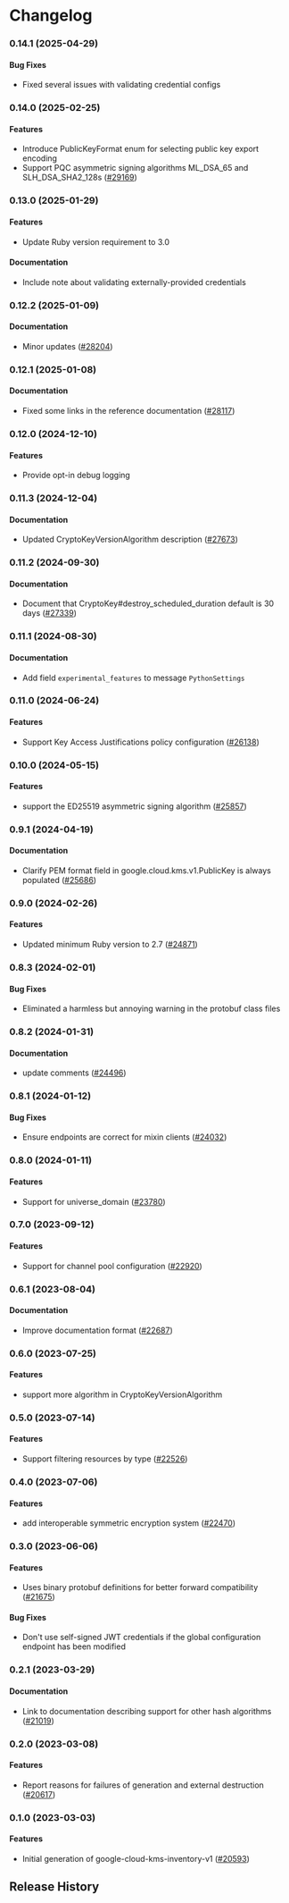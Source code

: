 # Changelog

### 0.14.1 (2025-04-29)

#### Bug Fixes

* Fixed several issues with validating credential configs 

### 0.14.0 (2025-02-25)

#### Features

* Introduce PublicKeyFormat enum for selecting public key export encoding 
* Support PQC asymmetric signing algorithms ML_DSA_65 and SLH_DSA_SHA2_128s ([#29169](https://github.com/googleapis/google-cloud-ruby/issues/29169)) 

### 0.13.0 (2025-01-29)

#### Features

* Update Ruby version requirement to 3.0 
#### Documentation

* Include note about validating externally-provided credentials 

### 0.12.2 (2025-01-09)

#### Documentation

* Minor updates ([#28204](https://github.com/googleapis/google-cloud-ruby/issues/28204)) 

### 0.12.1 (2025-01-08)

#### Documentation

* Fixed some links in the reference documentation ([#28117](https://github.com/googleapis/google-cloud-ruby/issues/28117)) 

### 0.12.0 (2024-12-10)

#### Features

* Provide opt-in debug logging 

### 0.11.3 (2024-12-04)

#### Documentation

* Updated CryptoKeyVersionAlgorithm description ([#27673](https://github.com/googleapis/google-cloud-ruby/issues/27673)) 

### 0.11.2 (2024-09-30)

#### Documentation

* Document that CryptoKey#destroy_scheduled_duration default is 30 days ([#27339](https://github.com/googleapis/google-cloud-ruby/issues/27339)) 

### 0.11.1 (2024-08-30)

#### Documentation

* Add field `experimental_features` to message `PythonSettings` 

### 0.11.0 (2024-06-24)

#### Features

* Support Key Access Justifications policy configuration ([#26138](https://github.com/googleapis/google-cloud-ruby/issues/26138)) 

### 0.10.0 (2024-05-15)

#### Features

* support the ED25519 asymmetric signing algorithm ([#25857](https://github.com/googleapis/google-cloud-ruby/issues/25857)) 

### 0.9.1 (2024-04-19)

#### Documentation

* Clarify PEM format field in google.cloud.kms.v1.PublicKey is always populated ([#25686](https://github.com/googleapis/google-cloud-ruby/issues/25686)) 

### 0.9.0 (2024-02-26)

#### Features

* Updated minimum Ruby version to 2.7 ([#24871](https://github.com/googleapis/google-cloud-ruby/issues/24871)) 

### 0.8.3 (2024-02-01)

#### Bug Fixes

* Eliminated a harmless but annoying warning in the protobuf class files 

### 0.8.2 (2024-01-31)

#### Documentation

* update comments ([#24496](https://github.com/googleapis/google-cloud-ruby/issues/24496)) 

### 0.8.1 (2024-01-12)

#### Bug Fixes

* Ensure endpoints are correct for mixin clients ([#24032](https://github.com/googleapis/google-cloud-ruby/issues/24032)) 

### 0.8.0 (2024-01-11)

#### Features

* Support for universe_domain ([#23780](https://github.com/googleapis/google-cloud-ruby/issues/23780)) 

### 0.7.0 (2023-09-12)

#### Features

* Support for channel pool configuration ([#22920](https://github.com/googleapis/google-cloud-ruby/issues/22920)) 

### 0.6.1 (2023-08-04)

#### Documentation

* Improve documentation format ([#22687](https://github.com/googleapis/google-cloud-ruby/issues/22687)) 

### 0.6.0 (2023-07-25)

#### Features

* support more algorithm in CryptoKeyVersionAlgorithm 

### 0.5.0 (2023-07-14)

#### Features

* Support filtering resources by type ([#22526](https://github.com/googleapis/google-cloud-ruby/issues/22526)) 

### 0.4.0 (2023-07-06)

#### Features

* add interoperable symmetric encryption system ([#22470](https://github.com/googleapis/google-cloud-ruby/issues/22470)) 

### 0.3.0 (2023-06-06)

#### Features

* Uses binary protobuf definitions for better forward compatibility ([#21675](https://github.com/googleapis/google-cloud-ruby/issues/21675)) 
#### Bug Fixes

* Don't use self-signed JWT credentials if the global configuration endpoint has been modified 

### 0.2.1 (2023-03-29)

#### Documentation

* Link to documentation describing support for other hash algorithms ([#21019](https://github.com/googleapis/google-cloud-ruby/issues/21019)) 

### 0.2.0 (2023-03-08)

#### Features

* Report reasons for failures of generation and external destruction ([#20617](https://github.com/googleapis/google-cloud-ruby/issues/20617)) 

### 0.1.0 (2023-03-03)

#### Features

* Initial generation of google-cloud-kms-inventory-v1 ([#20593](https://github.com/googleapis/google-cloud-ruby/issues/20593)) 

## Release History
